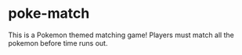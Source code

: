 # poke-match
This is a Pokemon themed matching game! Players must match all the pokemon before time runs out.
